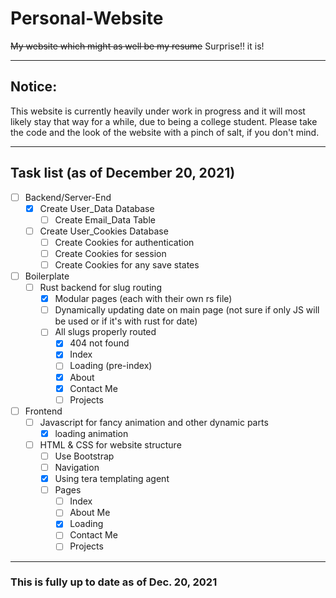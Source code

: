 # Personal-Website
~~My website which might as well be my resume~~  Surprise!! it is!

- - - - - - - - - - - - - - - - - - - - - - - - - - - - - - - - - -

## Notice:
This website is currently heavily under work in progress and it will most likely stay that way for a while, due to being a college student. Please take the code and the look of the website with a pinch of salt, if you don't mind.

- - - - - - - - - - - - - - - - - - - - - - - - - - - - - - - - - -

## Task list (as of December 20, 2021)
- [ ] Backend/Server-End
  - [x] Create User_Data Database
    - [ ] Create Email_Data Table
  - [ ] Create User_Cookies Database
    - [ ] Create Cookies for authentication
    - [ ] Create Cookies for session
    - [ ] Create Cookies for any save states
- [ ] Boilerplate
  - [ ] Rust backend for slug routing
    - [x] Modular pages (each with their own rs file)
    - [ ] Dynamically updating date on main page (not sure if only JS will be used or if it's with rust for date)
    - [ ] All slugs properly routed
      - [x] 404 not found
      - [x] Index
      - [ ] Loading (pre-index)
      - [x] About
      - [x] Contact Me
      - [ ] Projects
- [ ] Frontend
  - [ ] Javascript for fancy animation and other dynamic parts
    - [x] loading animation
  - [ ] HTML & CSS for website structure
    - [ ] Use Bootstrap
    - [ ] Navigation
    - [x] Using tera templating agent
    - [ ] Pages
      - [ ] Index
      - [ ] About Me
      - [x] Loading
      - [ ] Contact Me
      - [ ] Projects
      
- - - - - - - - - - - - - - - - - - - - - - - - - - - - - - - - - -

### This is fully up to date as of Dec. 20, 2021
